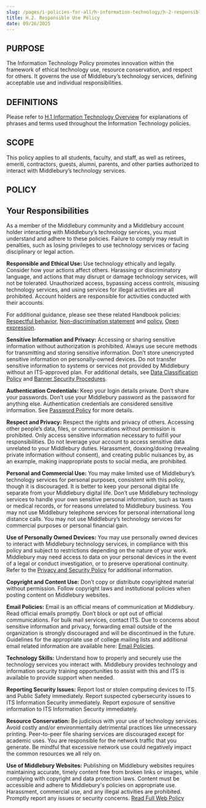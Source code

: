 ```yaml
---
slug: /pages/i-policies-for-all/h-information-technology/h-2-responsible-use-policy
title: H.2. Responsible Use Policy
date: 09/26/2025
---
```

## PURPOSE

The Information Technology Policy promotes innovation within the framework of ethical technology use, resource conservation, and respect for others. It governs the use of Middlebury’s technology services, defining acceptable use and individual responsibilities.

## DEFINITIONS

Please refer to [H.1 Information Technology Overview](https://handbook.middlebury.edu/pages/i-policies-for-all/h-information-technology/h-1-info-tech-overview/) for explanations of phrases and terms used throughout the Information Technology policies. 

## SCOPE

This policy applies to all students, faculty, and staff, as well as retirees, emeriti, contractors, guests, alumni, parents, and other parties authorized to interact with Middlebury’s technology services.

## POLICY

## Your Responsibilities

As a member of the Middlebury community and a Middlebury account holder interacting with Middlebury’s technology services, you must understand and adhere to these policies. Failure to comply may result in penalties, such as losing privileges to use technology services or facing disciplinary or legal action.

**Responsible and Ethical Use:** Use technology ethically and legally. Consider how your actions affect others. Harassing or discriminatory language, and actions that may disrupt or damage technology services, will not be tolerated. Unauthorized access, bypassing access controls, misusing technology services, and using services for illegal activities are all prohibited. Account holders are responsible for activities conducted with their accounts.

For additional guidance, please see these related Handbook policies: [Respectful behavior](https://handbook.middlebury.edu/pages/i-policies-for-all/genl-principles/respectful-behavior/), [Non-discrimination statement](https://handbook.middlebury.edu/pages/i-policies-for-all/genl-principles/non-discrimination-statement/) and [policy](https://handbook.middlebury.edu/pages/i-policies-for-all/non-discrim-policies/b-1-a-non-discrimination-policy/), [Open expression](https://handbook.middlebury.edu/pages/i-policies-for-all/genl-principles/freedom-of-expression/).

**Sensitive Information and Privacy:** Accessing or sharing sensitive information without authorization is prohibited. Always use secure methods for transmitting and storing sensitive information. Don’t store unencrypted sensitive information on personally-owned devices. Do not transfer sensitive information to systems or services not provided by Middlebury without an ITS-approved plan. For additional details, see [Data Classification Policy](https://www.middlebury.edu/information-technology-services/policies/information-security-policies/data-classification-policy) and [Banner Security Procedures](https://www.middlebury.edu/information-technology-services/policies/information-security-policies/banner-security-procedures).

**Authentication Credentials:** Keep your login details private. Don’t share your passwords. Don’t use your Middlebury password as the password for anything else. Authentication credentials are considered sensitive information. See [Password Policy](https://www.middlebury.edu/information-technology-services/policies/information-security-policies/password-policy) for more details.

**Respect and Privacy:** Respect the rights and privacy of others. Accessing other people’s data, files, or communications without permission is prohibited. Only access sensitive information necessary to fulfill your responsibilities. Do not leverage your account to access sensitive data unrelated to your Middlebury duties. Harassment, doxxing/doxing (revealing private information without consent), and creating public nuisances by, as an example, making inappropriate posts to social media, are prohibited. 

**Personal and Commercial Use:** You may make limited use of Middlebury’s technology services for personal purposes, consistent with this policy, though it is discouraged. It is better to keep your personal digital life separate from your Middlebury digital life. Don’t use Middlebury technology services to handle your own sensitive personal information, such as taxes or medical records, or for reasons unrelated to Middlebury business. You may not use Middlebury telephone services for personal international long distance calls. You may not use Middlebury’s technology services for commercial purposes or personal financial gain. 

**Use of Personally Owned Devices:** You may use personally owned devices to interact with Middlebury technology services, in compliance with this policy and subject to restrictions depending on the nature of your work. Middlebury may need access to data on your personal devices in the event of a legal or conduct investigation, or to preserve operational continuity. Refer to the [Privacy and Security Policy](https://handbook.middlebury.edu/pages/i-policies-for-all/h-information-technology/h-3-privacy-and-security-policy/) for additional information.

**Copyright and Content Use:** Don’t copy or distribute copyrighted material without permission. Follow copyright laws and institutional policies when posting content on Middlebury websites. 

**Email Policies:** Email is an official means of communication at Middlebury. Read official emails promptly. Don’t block or opt out of official communications. For bulk mail services, contact ITS. Due to concerns about sensitive information and privacy, forwarding email outside of the organization is strongly discouraged and will be discontinued in the future. Guidelines for the appropriate use of college mailing lists and additional email related information are available here: [Email Policies](https://go.middlebury.edu/policy-email).

**Technology Skills:** Understand how to properly and securely use the technology services you interact with. Middlebury provides technology and information security training opportunities to assist with this and ITS is available to provide support when needed. 

**Reporting Security Issues:** Report lost or stolen computing devices to ITS and Public Safety immediately. Report suspected cybersecurity issues to ITS Information Security immediately. Report exposure of sensitive information to ITS Information Security immediately.

**Resource Conservation:** Be judicious with your use of technology services. Avoid costly and/or environmentally detrimental practices like unnecessary printing. Peer-to-peer file sharing services are discouraged except for academic uses. You are responsible for the network traffic that you generate. Be mindful that excessive network use could negatively impact the common resources we all rely on.

**Use of Middlebury Websites:** Publishing on Middlebury websites requires maintaining accurate, timely content free from broken links or images, while complying with copyright and data protection laws. Content must be accessible and adhere to Middlebury's policies on appropriate use. Harassment, commercial use, and any illegal activities are prohibited. Promptly report any issues or security concerns. [Read Full Web Policy](https://www.middlebury.edu/information-technology-services/policies/web-policies)
